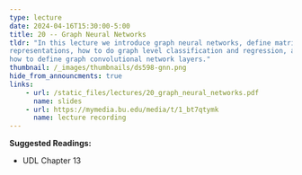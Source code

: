 ```yaml
---
type: lecture
date: 2024-04-16T15:30:00-5:00
title: 20 -- Graph Neural Networks
tldr: "In this lecture we introduce graph neural networks, define matrix
representations, how to do graph level classification and regression, and 
how to define graph convolutional network layers."
thumbnail: /_images/thumbnails/ds598-gnn.png
hide_from_announcments: true
links: 
    - url: /static_files/lectures/20_graph_neural_networks.pdf
      name: slides
    - url: https://mymedia.bu.edu/media/t/1_bt7qtymk
      name: lecture recording
---
```

**Suggested Readings:**
- UDL Chapter 13
